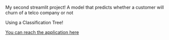 My second streamlit project! A model that predicts whether a customer will churn of a telco company or not

Using a Classification Tree!

[You can reach the application here](https://share.streamlit.io/alvarocascon/arbol_classifier_churn/app.py)
